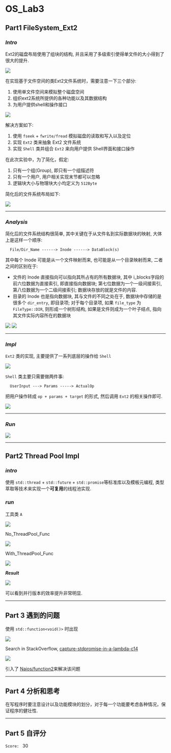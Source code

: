 # OS_Lab3

## Part1 FileSystem_Ext2

### ***Intro***

Ext2的磁盘布局使用了组块的结构, 并且采用了多级索引使得单文件的大小得到了很大的提升.

<img src="./images/fs/ext2.png">

在实现基于文件空间的类Ext2文件系统时，需要注意一下三个部分:

1. 使用单文件空间来模拟整个磁盘空间
2. 组织ext2系统所提供的各种功能以及其数据结构
3. 为用户提供shell和操作接口

<img src="./images/fs/str.png">

<br/>

解决方案如下:

1. 使用 `fseek` + `fwrite/fread` 模拟磁盘的读取和写入以及定位
2. 实现 `Ext2` 类来抽象 Ext2 文件系统
3. 实现 `Shell` 类并组合 `Ext2` 来向用户提供 Shell界面和接口操作

在此次实验中，为了简化，假定:

1. 只有一个组(Group), 即只有一个组描述符
2. 只有一个用户, 用户相关实现末节都可以忽略
3. 逻辑块大小与物理块大小均定义为 `512Byte`

简化后的文件系统布局如下:

<img src="./images/fs/loc.png">

<br/>

---

### ***Analysis***

简化后的文件系统结构很简单, 其中关键在于从文件名到实际数据块的映射, 大体上是这样一个顺序:

```shell
  File/Dir_Name ------> Inode ------> DataBlock(s)
```

其中每个 Inode 可能是从一个文件映射而来, 也可能是从一个目录映射而来, 二者之间的区别在于:

* 文件的 Inode 直接指向可以指向其所占有的所有数据块, 其中 i_blocks字段的前六位数据为直接索引, 即直接指向数据块; 第七位数据为一个一级间接索引, 第八位数据为一个二级间接索引; 数据块存放的就是文件的内容.
* 目录的 Inode 也是指向数据块, 其与文件的不同之处在于, 数据块中存储的是很多个 `dir_entry`, 即目录项; 对于每个目录项, 如果 `file_type` 为 `FileType::DIR`, 则形成一个树形结构, 如果是文件则成为一个叶子结点, 指向其文件实际内容所在的数据块

<img src="./images/fs/entry.png">

<img src="./images/fs/inode.png">

---

### ***Impl***

`Ext2` 类的实现, 主要提供了一系列底层的操作给 `Shell`

<img src="./images/fs/impl0.png">

`Shell` 类主要只需要做两件事:
```shell
  UserInput ---> Params -----> ActualOp
```
把用户操作转成 `op + params + target` 的形式, 然后调用 `Ext2` 的相关操作即可.

<img src="./images/fs/impl1.png">

---

### ***Run***

<img src="./images/fs/run.png">

---

## Part2 Thread Pool Impl

### ***intro***

使用 `std::thread` + `std::future` + `std::promise`等标准库以及模板元编程, 类型萃取等技术来实现一个**可复用**的线程池实现.

### ***run***

工具类 `A`

<img src="./images/ctp/a.png">

No_ThreadPool_Func

<img src="./images/ctp/0.png">

With_ThreadPool_Func

<img src="./images/ctp/1.png">

***Result***

<img src="./images/ctp/res0.png">

可以看到并行版本的效率提升非常明显.

---

## Part 3 遇到的问题

使用 `std::function<void()>` 时出现

<img src="./images/ctp/err.png">

Search in StackOverflow, [capture-stdpromise-in-a-lambda-c14](https://stackoverflow.com/questions/33436336/capture-stdpromise-in-a-lambda-c14)

<img src="./images/ctp/ans0.png">

引入了 [Naios/function2](https://github.com/Naios/function2)来解决该问题

---

## Part 4 分析和思考

在写程序时要注意设计以及功能模块的划分，对于每一个功能要考虑各种情况，保证程序的健壮性.

---

## Part 5 自评分

`Score: ` $30$

